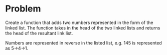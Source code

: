 # Problem

Create a function that adds two numbers represented in the form of the linked list. The function takes in the head of the two linked lists and returns the head of the resultant link list.

Numbers are represented in reverse in the listed list, e.g. 145 is represented as  5->4->1.